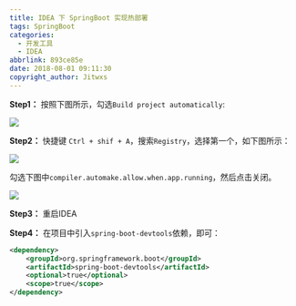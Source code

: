 ```yaml
---
title: IDEA 下 SpringBoot 实现热部署
tags: SpringBoot
categories:
  - 开发工具
  - IDEA
abbrlink: 893ce85e
date: 2018-08-01 09:11:30
copyright_author: Jitwxs
---
```


**Step1：** 按照下图所示，勾选`Build project automatically`:

![](https://cdn.jsdelivr.net/gh/jitwxs/cdn/blog/posts/20180801090556302.png)

**Step2：** 快捷键 `Ctrl + shif + A`，搜索`Registry`，选择第一个，如下图所示：

![](https://cdn.jsdelivr.net/gh/jitwxs/cdn/blog/posts/20180801090608448.png)

勾选下图中`compiler.automake.allow.when.app.running`，然后点击关闭。

![](https://cdn.jsdelivr.net/gh/jitwxs/cdn/blog/posts/20180706094037751.png)

**Step3：** 重启IDEA

**Step4：** 在项目中引入`spring-boot-devtools`依赖，即可：

```xml
<dependency>
    <groupId>org.springframework.boot</groupId>
    <artifactId>spring-boot-devtools</artifactId>
    <optional>true</optional>
    <scope>true</scope>
</dependency>
```
